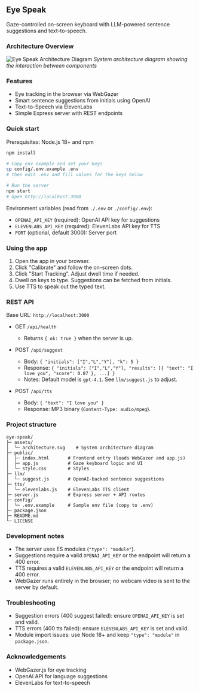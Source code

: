## Eye Speak

Gaze-controlled on-screen keyboard with LLM-powered sentence suggestions and text-to-speech.

### Architecture Overview

![Eye Speak Architecture Diagram](assets/architecture.svg)
_System architecture diagram showing the interaction between components_

### Features

- Eye tracking in the browser via WebGazer
- Smart sentence suggestions from initials using OpenAI
- Text-to-Speech via ElevenLabs
- Simple Express server with REST endpoints

### Quick start

Prerequisites: Node.js 18+ and npm

```bash
npm install

# Copy env example and set your keys
cp config/.env.example .env
# then edit .env and fill values for the keys below

# Run the server
npm start
# Open http://localhost:3000
```

Environment variables (read from `./.env` or `./config/.env`):

- `OPENAI_API_KEY` (required): OpenAI API key for suggestions
- `ELEVENLABS_API_KEY` (required): ElevenLabs API key for TTS
- `PORT` (optional, default 3000): Server port

### Using the app

1. Open the app in your browser.
2. Click "Calibrate" and follow the on-screen dots.
3. Click "Start Tracking". Adjust dwell time if needed.
4. Dwell on keys to type. Suggestions can be fetched from initials.
5. Use TTS to speak out the typed text.

### REST API

Base URL: `http://localhost:3000`

- GET `/api/health`

  - Returns `{ ok: true }` when the server is up.

- POST `/api/suggest`

  - Body: `{ "initials": ["I","L","Y"], "k": 5 }`
  - Response: `{ "initials": ["I","L","Y"], "results": [{ "text": "I love you", "score": 0.87 }, ...] }`
  - Notes: Default model is `gpt-4.1`. See `llm/suggest.js` to adjust.

- POST `/api/tts`
  - Body: `{ "text": "I love you" }`
  - Response: MP3 binary (`Content-Type: audio/mpeg`).

### Project structure

```
eye-speak/
├─ assets/
│  └─ architecture.svg    # System architecture diagram
├─ public/
│  ├─ index.html       # Frontend entry (loads WebGazer and app.js)
│  ├─ app.js           # Gaze keyboard logic and UI
│  └─ style.css        # Styles
├─ llm/
│  └─ suggest.js       # OpenAI-backed sentence suggestions
├─ tts/
│  └─ elevenlabs.js    # ElevenLabs TTS client
├─ server.js           # Express server + API routes
├─ config/
│  └─ .env.example     # Sample env file (copy to .env)
├─ package.json
├─ README.md
└─ LICENSE
```

### Development notes

- The server uses ES modules (`"type": "module"`).
- Suggestions require a valid `OPENAI_API_KEY` or the endpoint will return a 400 error.
- TTS requires a valid `ELEVENLABS_API_KEY` or the endpoint will return a 400 error.
- WebGazer runs entirely in the browser; no webcam video is sent to the server by default.

### Troubleshooting

- Suggestion errors (400 suggest failed): ensure `OPENAI_API_KEY` is set and valid.
- TTS errors (400 tts failed): ensure `ELEVENLABS_API_KEY` is set and valid.
- Module import issues: use Node 18+ and keep `"type": "module"` in `package.json`.

### Acknowledgements

- WebGazer.js for eye tracking
- OpenAI API for language suggestions
- ElevenLabs for text-to-speech
